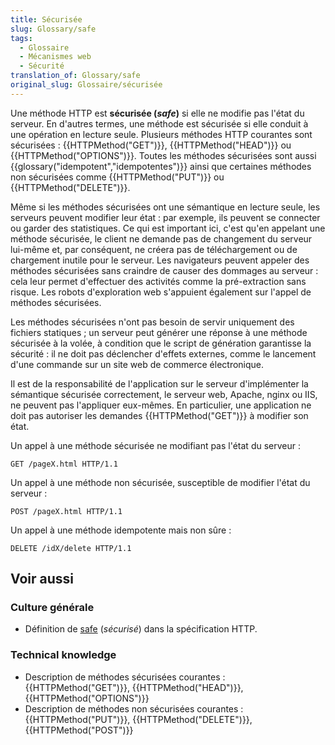 ```yaml
---
title: Sécurisée
slug: Glossary/safe
tags:
  - Glossaire
  - Mécanismes web
  - Sécurité
translation_of: Glossary/safe
original_slug: Glossaire/sécurisée
---
```

Une méthode HTTP est **sécurisée (_safe_)** si elle ne modifie pas l'état du serveur. En d'autres termes, une méthode est sécurisée si elle conduit à une opération en lecture seule. Plusieurs méthodes HTTP courantes sont sécurisées : {{HTTPMethod("GET")}}, {{HTTPMethod("HEAD")}} ou {{HTTPMethod("OPTIONS")}}. Toutes les méthodes sécurisées sont aussi {{glossary("idempotent","idempotentes")}} ainsi que certaines méthodes non sécurisées comme {{HTTPMethod("PUT")}} ou {{HTTPMethod("DELETE")}}.

Même si les méthodes sécurisées ont une sémantique en lecture seule, les serveurs peuvent modifier leur état : par exemple, ils peuvent se connecter ou garder des statistiques. Ce qui est important ici, c'est qu'en appelant une méthode sécurisée, le client ne demande pas de changement du serveur lui-même et, par conséquent, ne créera pas de téléchargement ou de chargement inutile pour le serveur. Les navigateurs peuvent appeler des méthodes sécurisées sans craindre de causer des dommages au serveur : cela leur permet d'effectuer des activités comme la pré-extraction sans risque. Les robots d'exploration web s'appuient également sur l'appel de méthodes sécurisées.

Les méthodes sécurisées n'ont pas besoin de servir uniquement des fichiers statiques ; un serveur peut générer une réponse à une méthode sécurisée à la volée, à condition que le script de génération garantisse la sécurité : il ne doit pas déclencher d'effets externes, comme le lancement d'une commande sur un site web de commerce électronique.

Il est de la responsabilité de l'application sur le serveur d'implémenter la sémantique sécurisée correctement, le serveur web, Apache, nginx ou IIS, ne peuvent pas l'appliquer eux-mêmes. En particulier, une application ne doit pas autoriser les demandes {{HTTPMethod("GET")}} à modifier son état.

Un appel à une méthode sécurisée ne modifiant pas l'état du serveur :

```
GET /pageX.html HTTP/1.1
```

Un appel à une méthode non sécurisée, susceptible de modifier l'état du serveur :

```
POST /pageX.html HTTP/1.1
```

Un appel à une méthode idempotente mais non sûre :

```
DELETE /idX/delete HTTP/1.1
```

## Voir aussi

### Culture générale

- Définition de [safe](https://tools.ietf.org/html/rfc7231#section-4.2.1) (_sécurisé_) dans la spécification HTTP.

### Technical knowledge

- Description de méthodes sécurisées courantes : {{HTTPMethod("GET")}}, {{HTTPMethod("HEAD")}}, {{HTTPMethod("OPTIONS")}}
- Description de méthodes non sécurisées courantes : {{HTTPMethod("PUT")}}, {{HTTPMethod("DELETE")}}, {{HTTPMethod("POST")}}
